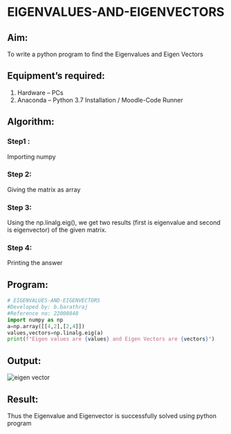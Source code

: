 # EIGENVALUES-AND-EIGENVECTORS
## Aim:
To write a python program to find the Eigenvalues and Eigen Vectors
## Equipment’s required:
1. 	Hardware – PCs
2. 	Anaconda – Python 3.7 Installation / Moodle-Code Runner
## Algorithm:
### Step1 : 
Importing numpy
### Step 2: 
Giving the matrix as array
### Step 3: 
Using the np.linalg.eig(),  we get two results (first is eigenvalue and second is eigenvector) of the given matrix.
### Step 4: 
Printing the answer
## Program:
```py
# EIGENVALUES-AND-EIGENVECTORS
#Developed by: b.barathraj
#Reference no: 22008848
import numpy as np
a=np.array([[4,2],[2,4]])
values,vectors=np.linalg.eig(a)
print(f"Eigen values are {values} and Eigen Vectors are {vectors}")
```
## Output:
![eigen vector](https://user-images.githubusercontent.com/121490575/214908296-4f73c5ce-2271-4792-a29b-15ee81836b15.png)

## Result:
Thus the Eigenvalue and Eigenvector is successfully solved using python program
